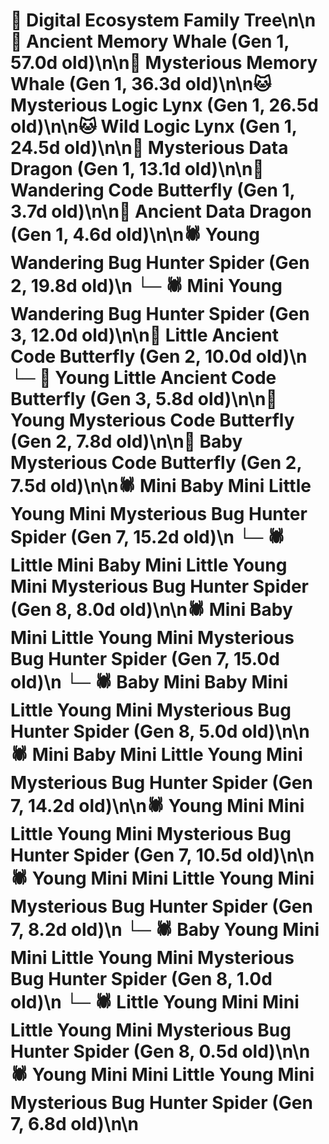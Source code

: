 # 🌳 Digital Ecosystem Family Tree\n\n🐋 Ancient Memory Whale (Gen 1, 57.0d old)\n\n🐋 Mysterious Memory Whale (Gen 1, 36.3d old)\n\n🐱 Mysterious Logic Lynx (Gen 1, 26.5d old)\n\n🐱 Wild Logic Lynx (Gen 1, 24.5d old)\n\n🐉 Mysterious Data Dragon (Gen 1, 13.1d old)\n\n🦋 Wandering Code Butterfly (Gen 1, 3.7d old)\n\n🐉 Ancient Data Dragon (Gen 1, 4.6d old)\n\n🕷️ Young Wandering Bug Hunter Spider (Gen 2, 19.8d old)\n  └─ 🕷️ Mini Young Wandering Bug Hunter Spider (Gen 3, 12.0d old)\n\n🦋 Little Ancient Code Butterfly (Gen 2, 10.0d old)\n  └─ 🦋 Young Little Ancient Code Butterfly (Gen 3, 5.8d old)\n\n🦋 Young Mysterious Code Butterfly (Gen 2, 7.8d old)\n\n🦋 Baby Mysterious Code Butterfly (Gen 2, 7.5d old)\n\n🕷️ Mini Baby Mini Little Young Mini Mysterious Bug Hunter Spider (Gen 7, 15.2d old)\n  └─ 🕷️ Little Mini Baby Mini Little Young Mini Mysterious Bug Hunter Spider (Gen 8, 8.0d old)\n\n🕷️ Mini Baby Mini Little Young Mini Mysterious Bug Hunter Spider (Gen 7, 15.0d old)\n  └─ 🕷️ Baby Mini Baby Mini Little Young Mini Mysterious Bug Hunter Spider (Gen 8, 5.0d old)\n\n🕷️ Mini Baby Mini Little Young Mini Mysterious Bug Hunter Spider (Gen 7, 14.2d old)\n\n🕷️ Young Mini Mini Little Young Mini Mysterious Bug Hunter Spider (Gen 7, 10.5d old)\n\n🕷️ Young Mini Mini Little Young Mini Mysterious Bug Hunter Spider (Gen 7, 8.2d old)\n  └─ 🕷️ Baby Young Mini Mini Little Young Mini Mysterious Bug Hunter Spider (Gen 8, 1.0d old)\n  └─ 🕷️ Little Young Mini Mini Little Young Mini Mysterious Bug Hunter Spider (Gen 8, 0.5d old)\n\n🕷️ Young Mini Mini Little Young Mini Mysterious Bug Hunter Spider (Gen 7, 6.8d old)\n\n
